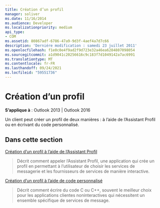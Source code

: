 ```yaml
---
title: Création d’un profil
manager: soliver
ms.date: 11/16/2014
ms.audience: Developer
ms.localizationpriority: medium
api_type:
- COM
ms.assetid: 80867adf-6786-47a9-9d3f-4aef4a7d7c66
description: 'Derniére modification : samedi 23 juillet 2011'
ms.openlocfilehash: f1e0c0e4f9ad2f9d723e32a46ea6284807098054
ms.sourcegitcommit: a1d9041c20256616c9c183f7d1049142a7ac6991
ms.translationtype: MT
ms.contentlocale: fr-FR
ms.lasthandoff: 09/24/2021
ms.locfileid: "59551736"
---
```

# <a name="creating-a-profile"></a>Création d’un profil

  
  
**S’applique à** : Outlook 2013 | Outlook 2016 
  
Un client peut créer un profil de deux manières : à l’aide de l’Assistant Profil ou en écrivant du code personnalisé.
  
## <a name="in-this-section"></a>Dans cette section

[Création d’un profil à l’aide de l’Assistant Profil](creating-a-profile-by-using-the-profile-wizard.md)
  
> Décrit comment appeler l’Assistant Profil, une application qui crée un profil en permettant à l’utilisateur de choisir les services de messagerie et les fournisseurs de services de manière interactive.
    
[Création d’un profil à l’aide de code personnalisé](creating-a-profile-by-using-custom-code.md)
  
> Décrit comment écrire du code C ou C++, souvent le meilleur choix pour les applications clientes noninteractives qui nécessitent un ensemble spécifique de services de message.
    

